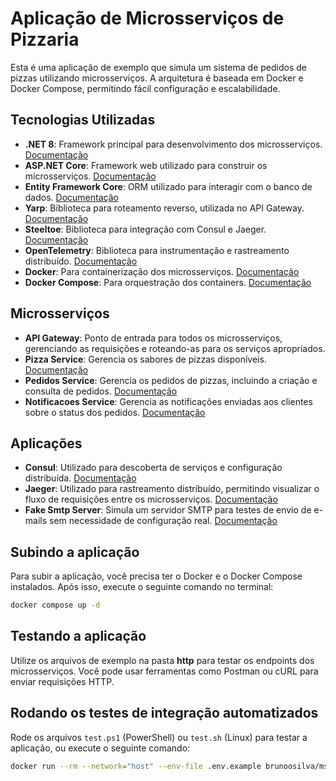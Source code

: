 # Aplicação de Microsserviços de Pizzaria

Esta é uma aplicação de exemplo que simula um sistema de pedidos de pizzas utilizando microsserviços. A arquitetura é baseada em Docker e Docker Compose, permitindo fácil configuração e escalabilidade.

## Tecnologias Utilizadas

- **.NET 8**: Framework principal para desenvolvimento dos microsserviços. [Documentação](https://docs.microsoft.com/dotnet/core/)
- **ASP.NET Core**: Framework web utilizado para construir os microsserviços. [Documentação](https://docs.microsoft.com/aspnet/core/)
- **Entity Framework Core**: ORM utilizado para interagir com o banco de dados. [Documentação](https://docs.microsoft.com/ef/core/)
- **Yarp**: Biblioteca para roteamento reverso, utilizada no API Gateway. [Documentação](https://github.com/dotnet/yarp)
- **Steeltoe**: Biblioteca para integração com Consul e Jaeger. [Documentação](https://steeltoe.io/)
- **OpenTelemetry**: Biblioteca para instrumentação e rastreamento distribuído. [Documentação](https://opentelemetry.io/docs/)
- **Docker**: Para containerização dos microsserviços. [Documentação](https://docs.docker.com/)
- **Docker Compose**: Para orquestração dos containers. [Documentação](https://docs.docker.com/compose/)

## Microsserviços

- **API Gateway**: Ponto de entrada para todos os microsserviços, gerenciando as requisições e roteando-as para os serviços apropriados.
- **Pizza Service**: Gerencia os sabores de pizzas disponíveis. [Documentação](./docs/pizza-service.md)
- **Pedidos Service**: Gerencia os pedidos de pizzas, incluindo a criação e consulta de pedidos. [Documentação](./docs/pedidos-service.md)
- **Notificacoes Service**: Gerencia as notificações enviadas aos clientes sobre o status dos pedidos. [Documentação](./docs/notificacoes-service.md)

## Aplicações

- **Consul**: Utilizado para descoberta de serviços e configuração distribuída. [Documentação](https://www.consul.io/docs)
- **Jaeger**: Utilizado para rastreamento distribuído, permitindo visualizar o fluxo de requisições entre os microsserviços. [Documentação](https://www.jaegertracing.io/docs/)
- **Fake Smtp Server**: Simula um servidor SMTP para testes de envio de e-mails sem necessidade de configuração real. [Documentação](https://github.com/gessnerfl/fake-smtp-server)

## Subindo a aplicação

Para subir a aplicação, você precisa ter o Docker e o Docker Compose instalados. Após isso, execute o seguinte comando no terminal:

```bash
docker compose up -d
```

## Testando a aplicação

Utilize os arquivos de exemplo na pasta **http** para testar os endpoints dos microsserviços. Você pode usar ferramentas como Postman ou cURL para enviar requisições HTTP.

## Rodando os testes de integração automatizados

Rode os arquivos `test.ps1` (PowerShell) ou `test.sh` (Linux) para testar a aplicação, ou execute o seguinte comando:

```bash
docker run --rm --network="host" --env-file .env.example brunoosilva/ms-teste
```
